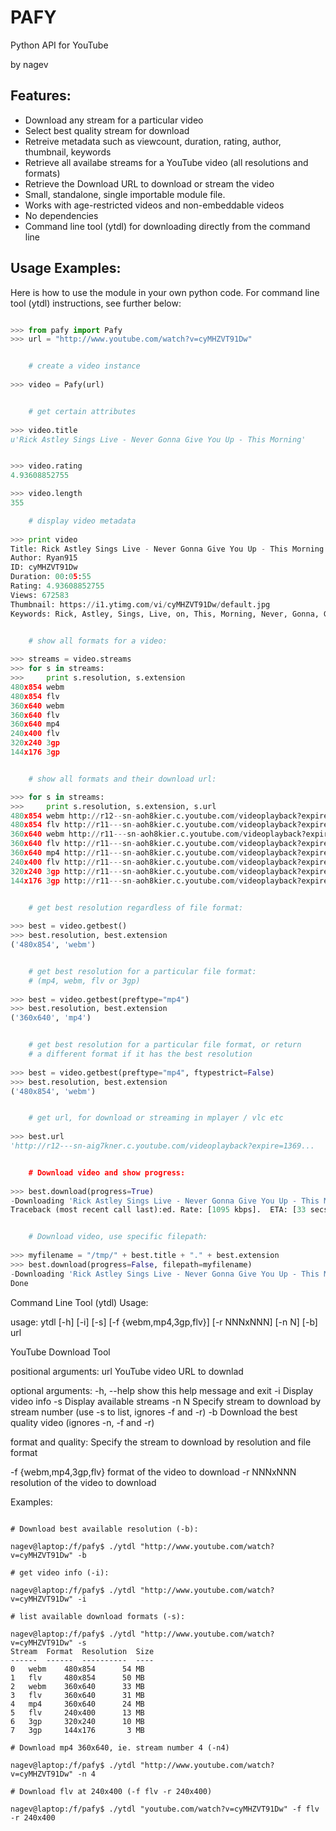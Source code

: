 PAFY
====

Python API for YouTube

by nagev


Features:
---------

 - Download any stream for a particular video
 - Select best quality stream for download
 - Retreive metadata such as viewcount, duration, rating, author, thumbnail, keywords
 - Retrieve all availabe streams for a YouTube video (all resolutions and formats)
 - Retrieve the Download URL to download or stream the video
 - Small, standalone, single importable module file.
 - Works with age-restricted videos and non-embeddable videos
 - No dependencies
 - Command line tool (ytdl) for downloading directly from the command line

Usage Examples:
---------------

Here is how to use the module in your own python code.  For command line tool
(ytdl) instructions, see further below:

```python

>>> from pafy import Pafy
>>> url = "http://www.youtube.com/watch?v=cyMHZVT91Dw"


    # create a video instance
    
>>> video = Pafy(url)


    # get certain attributes
    
>>> video.title
u'Rick Astley Sings Live - Never Gonna Give You Up - This Morning'


>>> video.rating
4.93608852755

>>> video.length
355

    # display video metadata
    
>>> print video
Title: Rick Astley Sings Live - Never Gonna Give You Up - This Morning
Author: Ryan915
ID: cyMHZVT91Dw
Duration: 00:05:55
Rating: 4.93608852755
Views: 672583
Thumbnail: https://i1.ytimg.com/vi/cyMHZVT91Dw/default.jpg
Keywords: Rick, Astley, Sings, Live, on, This, Morning, Never, Gonna, Gunna, Give, You,...


    # show all formats for a video:
    
>>> streams = video.streams
>>> for s in streams:
>>>     print s.resolution, s.extension
480x854 webm
480x854 flv
360x640 webm
360x640 flv
360x640 mp4
240x400 flv
320x240 3gp
144x176 3gp


    # show all formats and their download url:

>>> for s in streams:
>>>     print s.resolution, s.extension, s.url
480x854 webm http://r12--sn-aoh8kier.c.youtube.com/videoplayback?expire=1369...
480x854 flv http://r11---sn-aoh8kier.c.youtube.com/videoplayback?expire=1369...
360x640 webm http://r11---sn-aoh8kier.c.youtube.com/videoplayback?expire=1369...
360x640 flv http://r11---sn-aoh8kier.c.youtube.com/videoplayback?expire=1369...
360x640 mp4 http://r11---sn-aoh8kier.c.youtube.com/videoplayback?expire=1369...
240x400 flv http://r11---sn-aoh8kier.c.youtube.com/videoplayback?expire=1369...
320x240 3gp http://r11---sn-aoh8kier.c.youtube.com/videoplayback?expire=1369...
144x176 3gp http://r11---sn-aoh8kier.c.youtube.com/videoplayback?expire=1369...


    # get best resolution regardless of file format:
    
>>> best = video.getbest()
>>> best.resolution, best.extension
('480x854', 'webm')


    # get best resolution for a particular file format:
    # (mp4, webm, flv or 3gp)
    
>>> best = video.getbest(preftype="mp4")
>>> best.resolution, best.extension
('360x640', 'mp4')


    # get best resolution for a particular file format, or return
    # a different format if it has the best resolution
    
>>> best = video.getbest(preftype="mp4", ftypestrict=False)
>>> best.resolution, best.extension
('480x854', 'webm')


    # get url, for download or streaming in mplayer / vlc etc
    
>>> best.url
'http://r12---sn-aig7kner.c.youtube.com/videoplayback?expire=1369...


    # Download video and show progress:
    
>>> best.download(progress=True)
-Downloading 'Rick Astley Sings Live - Never Gonna Give You Up - This Morning.webm' [56,858,674 Bytes]
Traceback (most recent call last):ed. Rate: [1095 kbps].  ETA: [33 secs]  


    # Download video, use specific filepath:
    
>>> myfilename = "/tmp/" + best.title + "." + best.extension
>>> best.download(progress=False, filepath=myfilename)
-Downloading 'Rick Astley Sings Live - Never Gonna Give You Up - This Morning.webm' [56,858,674 Bytes]
Done
```

Command Line Tool (ytdl) Usage:

usage: ytdl [-h] [-i] [-s] [-f {webm,mp4,3gp,flv}] [-r NNNxNNN] [-n N] [-b]
            url

YouTube Download Tool

positional arguments:
  url                   YouTube video URL to downlad

optional arguments:
  -h, --help            show this help message and exit
  -i                    Display video info
  -s                    Display available streams
  -n N                  Specify stream to download by stream number (use -s to
                        list, ignores -f and -r)
  -b                    Download the best quality video (ignores -n, -f and
                        -r)

format and quality:
  Specify the stream to download by resolution and file format

  -f {webm,mp4,3gp,flv}
                        format of the video to download
  -r NNNxNNN            resolution of the video to download

Examples:
```terminal

# Download best available resolution (-b):

nagev@laptop:/f/pafy$ ./ytdl "http://www.youtube.com/watch?v=cyMHZVT91Dw" -b

# get video info (-i):

nagev@laptop:/f/pafy$ ./ytdl "http://www.youtube.com/watch?v=cyMHZVT91Dw" -i

# list available download formats (-s):

nagev@laptop:/f/pafy$ ./ytdl "http://www.youtube.com/watch?v=cyMHZVT91Dw" -s
Stream  Format  Resolution  Size
------  ------  ----------  ----
0   webm    480x854      54 MB
1   flv     480x854      50 MB
2   webm    360x640      33 MB
3   flv     360x640      31 MB
4   mp4     360x640      24 MB
5   flv     240x400      13 MB
6   3gp     320x240      10 MB
7   3gp     144x176       3 MB

# Download mp4 360x640, ie. stream number 4 (-n4)

nagev@laptop:/f/pafy$ ./ytdl "http://www.youtube.com/watch?v=cyMHZVT91Dw" -n 4

# Download flv at 240x400 (-f flv -r 240x400)
 
nagev@laptop:/f/pafy$ ./ytdl "youtube.com/watch?v=cyMHZVT91Dw" -f flv -r 240x400 

```


